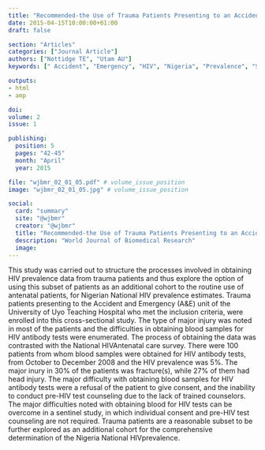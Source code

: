 ```yaml
---
title: "Recommended-the Use of Trauma Patients Presenting to an Accident and Emergency for the Nigeria National Seroprevalence Survey"
date: 2015-04-15T10:00:00+01:00
draft: false

section: "Articles"
categories: ["Journal Article"]
authors: ["Nottidge TE", "Utam AU"]
keywords: [" Accident", "Emergency", "HIV", "Nigeria", "Prevalence", "Survey", "Trauma"]

outputs: 
- html
- amp

doi:
volume: 2
issue: 1

publishing:
  position: 5
  pages: "42-45"
  month: "April"
  year: 2015

file: "wjbmr_02_01_05.pdf" # volume_issue_position
image: "wjbmr_02_01_05.jpg" # volume_issue_position

social:
  card: "summary"
  site: "@wjbmr"
  creator: "@wjbmr"
  title: "Recommended-the Use of Trauma Patients Presenting to an Accident and Emergency for the Nigeria National Seroprevalence Survey"
  description: "World Journal of Biomedical Research"
  image:
---
```

This study was carried out to structure the processes involved in obtaining HIV prevalence data from trauma patients and thus explore the option of using this subset of patients as an additional cohort to the routine use of antenatal patients, for Nigerian National HIV prevalence estimates. Trauma patients presenting to the Accident and Emergency (A&E) unit of the University of Uyo Teaching Hospital who met the inclusion criteria, were enrolled into this cross-sectional study. The type of major injury was noted in most of the patients and the difficulties in obtaining blood samples for HIV antibody tests were enumerated. The process of obtaining the data was contrasted with the National HIVAntenatal care survey. There were 100 patients from whom blood samples were obtained for HIV antibody tests, from October to December 2008 and the HIV prevalence was 5%. The major inury in 30% of the patients was fracture(s), while 27% of them had head injury. The major difficulty with obtaining blood samples for HIV antibody tests were a refusal of the patient to give consent, and the inability to conduct pre-HIV test counseling due to the lack of trained counselors. The major difficulties noted with obtaining blood for HIV tests can be overcome in a sentinel study, in which individual consent and pre-HIV test counseling are not required. Trauma patients are a reasonable subset to be further explored as an additional cohort for the comprehensive determination of the Nigeria National HIVprevalence.